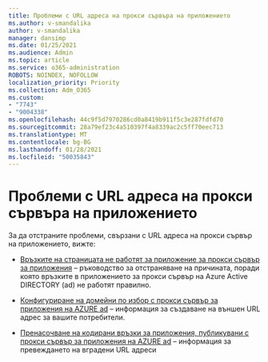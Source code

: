 ```yaml
---
title: Проблеми с URL адреса на прокси сървъра на приложението
ms.author: v-smandalika
author: v-smandalika
manager: dansimp
ms.date: 01/25/2021
ms.audience: Admin
ms.topic: article
ms.service: o365-administration
ROBOTS: NOINDEX, NOFOLLOW
localization_priority: Priority
ms.collection: Adm_O365
ms.custom:
- "7743"
- "9004338"
ms.openlocfilehash: 44c9f5d7970286cd0a8419b911f5c3e287fdfd70
ms.sourcegitcommit: 28a79ef23c4a510397f4a8339ac2c5ff70eec713
ms.translationtype: MT
ms.contentlocale: bg-BG
ms.lasthandoff: 01/28/2021
ms.locfileid: "50035843"
---
```

# <a name="application-proxy-url-issues"></a>Проблеми с URL адреса на прокси сървъра на приложението

За да отстраните проблеми, свързани с URL адреса на прокси сървър на приложението, вижте:

- [Връзките на страницата не работят за приложение за прокси сървър за приложения](https://docs.microsoft.com/azure/active-directory/manage-apps/application-proxy-page-links-broken-problem)  – ръководство за отстраняване на причината, поради която връзките в приложението за прокси сървър на Azure Active DIRECTORY (ad) не работят правилно.

- [Конфигуриране на домейни по избор с прокси сървър за приложения на AZURE ad](https://docs.microsoft.com/azure/active-directory/manage-apps/application-proxy-configure-custom-domain)  – информация за създаване на външен URL адрес за вашите потребители.

- [Пренасочване на кодирани връзки за приложения, публикувани с прокси сървър за приложения на AZURE ad](https://docs.microsoft.com/azure/active-directory/manage-apps/application-proxy-configure-hard-coded-link-translation)  – информация за превеждането на вградени URL адреси


